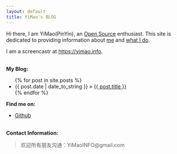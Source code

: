 ```yaml
---
layout: default
title: YiMao's BLOG
---
```


Hi there, I am YiMao(PinYin), an [Open Source][oss] enthusiast. This site is
dedicated to providing information about [me](resume.html) and [what I do](/work).

I am a screencastr at <https://yimao.info>.


<p><br /><b>My Blog:</b></p>
  <ul class="posts">
    {% for post in site.posts %}
      <li><span>{{ post.date | date_to_string }}</span> &raquo; <a href="{{ post.url }}">{{ post.title }}</a></li>
    {% endfor %}
  </ul>

<p><b>Find me on:</b></p>

<ul>
<li><a href="https://github.com/yimaoinfo/">Github</a></li>
</ul>
<p><br /><b>Contact Information:</b></p>

<blockquote>
欢迎所有朋友沟通：YiMaoINFO@gmail.com
</blockquote>

[oss]:http://en.wikipedia.org/wiki/Open_source
